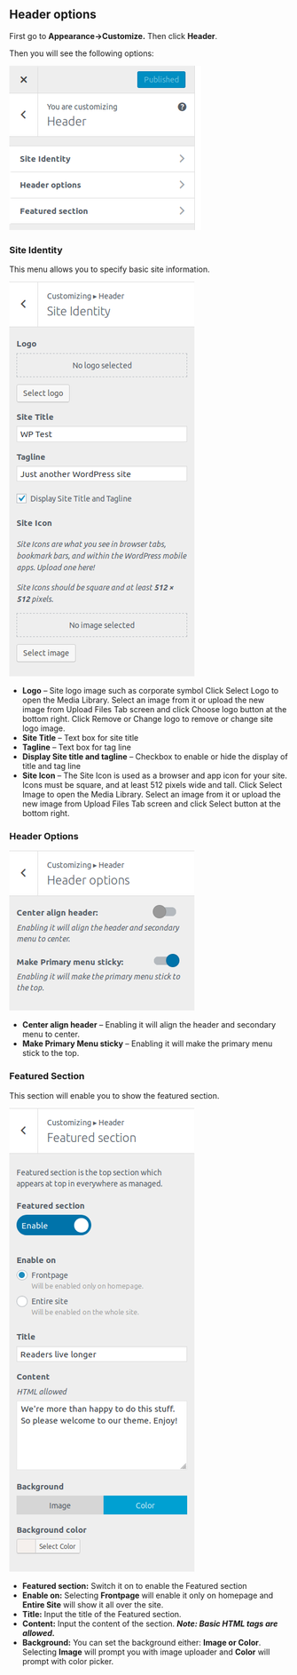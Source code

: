 ## Header options
First go to **Appearance->Customize.** Then click **Header**.

Then you will see the following options:

![Header Options](img/header-options.png)

### Site Identity
This menu allows you to specify basic site information.

![Site Identity](img/site-identity.png)

* **Logo** – Site logo image such as corporate symbol
Click Select Logo to open the Media Library. Select an image from it or upload the new image from Upload Files Tab screen and click Choose logo button at the bottom right.
Click Remove or Change logo to remove or change site logo image.
* **Site Title** – Text box for site title
* **Tagline** – Text box for tag line
* **Display Site title and tagline** – Checkbox to enable or hide the display of title and tag line
* **Site Icon** – The Site Icon is used as a browser and app icon for your site. Icons must be square, and at least 512 pixels wide and tall.
Click Select Image to open the Media Library. Select an image from it or upload the new image from Upload Files Tab screen and click Select button at the bottom right.

### Header Options

![Header Menu Options](img/header-menu-options.png)


* **Center align header** – Enabling it will align the header and secondary menu to center.
* **Make Primary Menu sticky** – Enabling it will make the primary menu stick to the top.


### Featured Section
This section will enable you to show the featured section.

![Featured Section](img/featured-section.png)

* **Featured section:** Switch it on to enable the Featured section
* **Enable on:** Selecting **Frontpage** will enable it only on homepage and **Entire Site** will show it all over the site.
* **Title:** Input the title of the Featured section.
* **Content:** Input the content of the section. ***Note: Basic HTML tags are allowed.***
* **Background:** You can set the background either: **Image or Color**. Selecting **Image** will prompt you with image uploader and **Color** will prompt with color picker.
